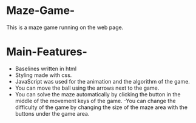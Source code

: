 # Maze-Game-
This is a maze game running on the web page. 

# Main-Features-
 - Baselines written in html
 - Styling made with css.
 - JavaScript was used for the animation and the algorithm of the game.
 - You can move the ball using the arrows next to the game.
 - You can solve the maze automatically by clicking the button in the middle of the movement keys of the game.
 -You can change the difficulty of the game by changing the size of the maze area with the buttons under the game area.
